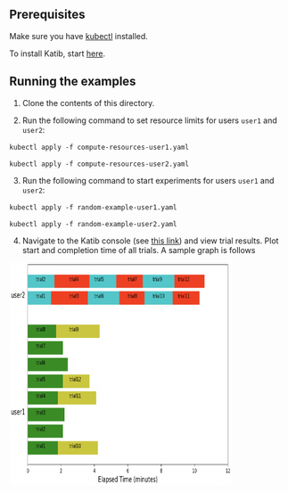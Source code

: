 ## Prerequisites

Make sure you have [kubectl](https://kubernetes.io/docs/tasks/tools/install-kubectl/) installed.

To install Katib, start [here](https://github.com/kubeflow/katib/blob/master/scripts/v1alpha3/deploy.sh).

## Running the examples

1. Clone the contents of this directory.

2. Run the following command to set resource limits for users `user1` and `user2`:

```
kubectl apply -f compute-resources-user1.yaml
```
```
kubectl apply -f compute-resources-user2.yaml
```

3. Run the following command to start experiments for users `user1` and `user2`:

```
kubectl apply -f random-example-user1.yaml
```
```
kubectl apply -f random-example-user2.yaml
```


4. Navigate to the Katib console (see [this link](https://www.kubeflow.org/docs/components/hyperparameter-tuning/experiment/#running-the-experiment-from-the-katib-ui)) and view trial results. Plot start and completion time of all trials. A sample graph is follows 

<img src="https://github.com/katib-examples/evaluation/blob/master/docs/multi-tenancy.png" width="400" height="400">
